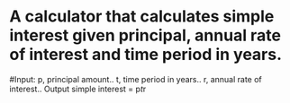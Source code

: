 # A calculator that calculates simple interest given principal, annual rate of interest and time period in years.

#Input:
   p, principal amount..
   t, time period in years..
   r, annual rate of interest..
Output
   simple interest = p*t*r
